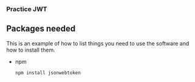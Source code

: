 ### Practice JWT

## Packages needed
This is an example of how to list things you need to use the software and how to install them.
* npm
  ```sh
  npm install jsonwebtoken
  ```
